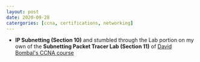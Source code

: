 ```yaml
---
layout: post
date: 2020-09-28
catergories: [ccna, certifications, networking]
---
```


- **IP Subnetting (Section 10)** and stumbled through the Lab portion on
  my own of the **Subnetting Packet Tracer Lab (Section 11)** of [David
Bombal's CCNA
course](https://www.udemy.com/course/complete-networking-fundamentals-course-ccna-start)
